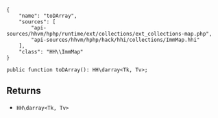 ``` yamlmeta
{
    "name": "toDArray",
    "sources": [
        "api-sources/hhvm/hphp/runtime/ext/collections/ext_collections-map.php",
        "api-sources/hhvm/hphp/hack/hhi/collections/ImmMap.hhi"
    ],
    "class": "HH\\ImmMap"
}
```




``` Hack
public function toDArray(): HH\darray<Tk, Tv>;
```




## Returns




+ ` HH\darray<Tk, Tv> `
<!-- HHAPIDOC -->
